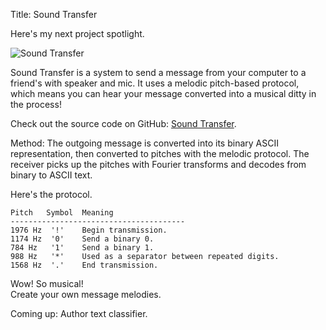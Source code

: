 Title: Sound Transfer

Here's my next project spotlight.

![Sound Transfer](http://wanganzhou.com/images/sound-transfer/screenshot.png)

Sound Transfer is a system to send a message from your computer to a friend's with speaker and mic. It uses a melodic pitch-based protocol, which means you can hear your message converted into a musical ditty in the process!

Check out the source code on GitHub: [Sound Transfer](https://github.com/losmmorpg/sound-transfer).

Method: The outgoing message is converted into its binary ASCII representation, then converted to pitches with the melodic protocol. The receiver picks up the pitches with Fourier transforms and decodes from binary to ASCII text.

Here's the protocol.

    Pitch   Symbol  Meaning
    ---------------------------------------
    1976 Hz  '!'    Begin transmission.
    1174 Hz  '0'    Send a binary 0.
    784 Hz   '1'    Send a binary 1.
    988 Hz   '*'    Used as a separator between repeated digits.
    1568 Hz  '.'    End transmission.

Wow! So musical!  
Create your own message melodies.

Coming up: Author text classifier.